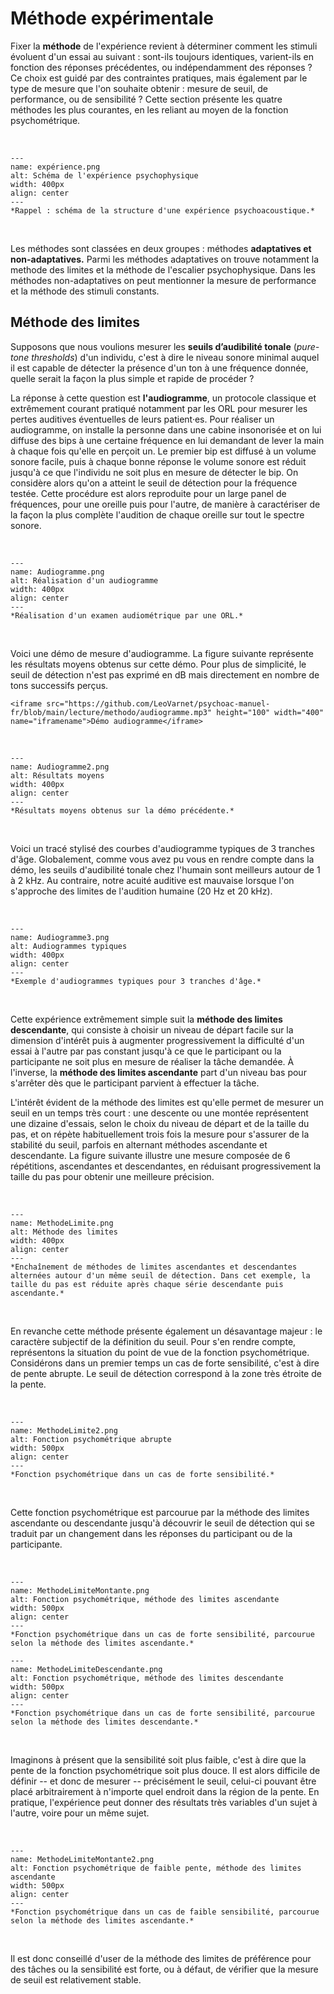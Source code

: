 # Méthode expérimentale

Fixer la **méthode** de l'expérience revient à déterminer comment les stimuli évoluent d'un essai au suivant : sont-ils toujours identiques, varient-ils en fonction des réponses précédentes, ou indépendamment des réponses ? Ce choix est guidé par des contraintes pratiques, mais également par le type de mesure que l'on souhaite obtenir : mesure de seuil, de performance, ou de sensibilité ? Cette section présente les quatre méthodes les plus courantes, en les reliant au moyen de la fonction psychométrique.

<br /> 

```{figure} expérience.png
---
name: expérience.png
alt: Schéma de l'expérience psychophysique
width: 400px
align: center
---
*Rappel : schéma de la structure d'une expérience psychoacoustique.*
```

<br /> 

Les méthodes sont classées en deux groupes : méthodes **adaptatives et non-adaptatives.** Parmi les méthodes adaptatives on trouve notamment la methode des limites et la méthode de l'escalier psychophysique. Dans les méthodes non-adaptatives on peut mentionner la mesure de performance et la méthode des stimuli constants.

## Méthode des limites

Supposons que nous voulions mesurer les **seuils d’audibilité tonale** (*pure-tone thresholds*) d'un individu, c'est à dire le niveau sonore minimal auquel il est capable de détecter la présence d'un ton à une fréquence donnée, quelle serait la façon la plus simple et rapide de procéder ?

La réponse à cette question est **l'audiogramme**, un protocole classique et extrêmement courant pratiqué notamment par les ORL pour mesurer les pertes auditives éventuelles de leurs patient·es. Pour réaliser un audiogramme, on installe la personne dans une cabine insonorisée et on lui diffuse des bips à une certaine fréquence en lui demandant de lever la main à chaque fois qu'elle en perçoit un. Le premier bip est diffusé à un volume sonore facile, puis à chaque bonne réponse le volume sonore est réduit jusqu'à ce que l'individu ne soit plus en mesure de détecter le bip. On considère alors qu'on a atteint le seuil de détection pour la fréquence testée. Cette procédure est alors reproduite pour un large panel de fréquences, pour une oreille puis pour l'autre, de manière à caractériser de la façon la plus complète l'audition de chaque oreille sur tout le spectre sonore.

<br /> 

```{figure} Audiogramme.png
---
name: Audiogramme.png
alt: Réalisation d'un audiogramme
width: 400px
align: center
---
*Réalisation d'un examen audiométrique par une ORL.*
```

<br /> 

Voici une démo de mesure d'audiogramme. La figure suivante représente les résultats moyens obtenus sur cette démo. Pour plus de simplicité, le seuil de détection n'est pas exprimé en dB mais directement en nombre de tons successifs perçus.

```
<iframe src="https://github.com/LeoVarnet/psychoac-manuel-fr/blob/main/lecture/methodo/audiogramme.mp3" height="100" width="400" name="iframename">Démo audiogramme</iframe>
```

<br /> 

```{figure} Audiogramme2.png
---
name: Audiogramme2.png
alt: Résultats moyens
width: 400px
align: center
---
*Résultats moyens obtenus sur la démo précédente.*
```

<br /> 

Voici un tracé stylisé des courbes d'audiogramme typiques de 3 tranches d'âge. Globalement, comme vous avez pu vous en rendre compte dans la démo, les seuils d'audibilité tonale chez l'humain sont meilleurs autour de 1 à 2 kHz. Au contraire, notre acuité auditive est mauvaise lorsque l'on s'approche des limites de l'audition humaine (20 Hz et 20 kHz).

<br /> 

```{figure} Audiogramme3.png
---
name: Audiogramme3.png
alt: Audiogrammes typiques
width: 400px
align: center
---
*Exemple d'audiogrammes typiques pour 3 tranches d'âge.*
```

<br /> 

Cette expérience extrêmement simple suit la **méthode des limites descendante**, qui consiste à choisir un niveau de départ facile sur la dimension d'intérêt puis à augmenter progressivement la difficulté d'un essai à l'autre par pas constant jusqu'à ce que le participant ou la participante ne soit plus en mesure de réaliser la tâche demandée. À l'inverse, la **méthode des limites ascendante** part d'un niveau bas pour s'arrêter dès que le participant parvient à effectuer la tâche.

L'intérêt évident de la méthode des limites est qu'elle permet de mesurer un seuil en un temps très court : une descente ou une montée représentent une dizaine d'essais, selon le choix du niveau de départ et de la taille du pas, et on répète habituellement trois fois la mesure pour s'assurer de la stabilité du seuil, parfois en alternant méthodes ascendante et descendante. La figure suivante illustre une mesure composée de 6 répétitions, ascendantes et descendantes, en réduisant progressivement la taille du pas pour obtenir une meilleure précision.

<br /> 

```{figure} MethodeLimite.png
---
name: MethodeLimite.png
alt: Méthode des limites
width: 400px
align: center
---
*Enchaînement de méthodes de limites ascendantes et descendantes alternées autour d'un même seuil de détection. Dans cet exemple, la taille du pas est réduite après chaque série descendante puis ascendante.*
```

<br /> 

En revanche cette méthode présente également un désavantage majeur : le caractère subjectif de la définition du seuil. Pour s'en rendre compte, représentons la situation du point de vue de la fonction psychométrique. Considérons dans un premier temps un cas de forte sensibilité, c'est à dire de pente abrupte. Le seuil de détection correspond à la zone très étroite de la pente.

<br /> 

```{figure} MethodeLimite2.png
---
name: MethodeLimite2.png
alt: Fonction psychométrique abrupte
width: 500px
align: center
---
*Fonction psychométrique dans un cas de forte sensibilité.*
```

<br /> 

Cette fonction psychométrique est parcourue par la méthode des limites ascendante ou descendante jusqu'à découvrir le seuil de détection qui se traduit par un changement dans les réponses du participant ou de la participante.

<br /> 

```{figure} MethodeLimiteMontante.png
---
name: MethodeLimiteMontante.png
alt: Fonction psychométrique, méthode des limites ascendante
width: 500px
align: center
---
*Fonction psychométrique dans un cas de forte sensibilité, parcourue selon la méthode des limites ascendante.*
```

```{figure} MethodeLimiteDescendante.png
---
name: MethodeLimiteDescendante.png
alt: Fonction psychométrique, méthode des limites descendante
width: 500px
align: center
---
*Fonction psychométrique dans un cas de forte sensibilité, parcourue selon la méthode des limites descendante.*
```

<br /> 

Imaginons à présent que la sensibilité soit plus faible, c'est à dire que la pente de la fonction psychométrique soit plus douce. Il est alors difficile de définir -- et donc de mesurer -- précisément le seuil, celui-ci pouvant être placé arbitrairement à n'importe quel endroit dans la région de la pente. En pratique, l'expérience peut donner des résultats très variables d'un sujet à l'autre, voire pour un même sujet.

<br /> 

```{figure} MethodeLimiteMontante2.png
---
name: MethodeLimiteMontante2.png
alt: Fonction psychométrique de faible pente, méthode des limites ascendante
width: 500px
align: center
---
*Fonction psychométrique dans un cas de faible sensibilité, parcourue selon la méthode des limites ascendante.*
```

<br /> 

Il est donc conseillé d'user de la méthode des limites de préférence pour des tâches ou la sensibilité est forte, ou à défaut, de vérifier que la mesure de seuil est relativement stable.
